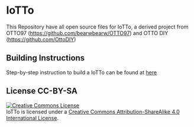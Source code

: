 # IoTTo
 
This Repository have all open source files for IoTTo, a derived project from OTTO97 (https://github.com/bearwbearw/OTTO97) and OTTO DIY  (https://github.com/OttoDIY)


## Building Instructions
Step-by-step instruction to build a IoTTo can be found at <a href="https://atticedu.com/index.php/iotto.html"/>here</a>

## License CC-BY-SA
<a rel="license" href="http://creativecommons.org/licenses/by-sa/4.0/"><img alt="Creative Commons License" style="border-width:0" src="https://i.creativecommons.org/l/by-sa/4.0/88x31.png" /></a><br /><span xmlns:dct="http://purl.org/dc/terms/" property="dct:title">IoTTo </span> </a> is licensed under a <a rel="license" href="http://creativecommons.org/licenses/by-sa/4.0/">Creative Commons Attribution-ShareAlike 4.0 International License</a>.
